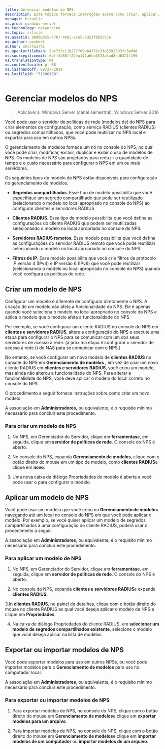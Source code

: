 ```yaml
---
title: Gerenciar modelos do NPS
description: Este tópico fornece instruções sobre como criar, aplicar, exportar e importar modelos de NPS para o servidor de políticas de rede no Windows Server 2016.
manager: brianlic
ms.prod: windows-server
ms.technology: networking
ms.topic: article
ms.assetid: 989b00c5-4767-4081-ace5-6321f8b2c55e
ms.author: pashort
author: shortpatti
ms.openlocfilehash: 5ac733c11b277f09e64779c33d3392303fc34d98
ms.sourcegitcommit: 6aff3d88ff22ea141a6ea6572a5ad8dd6321f199
ms.translationtype: MT
ms.contentlocale: pt-BR
ms.lasthandoff: 09/27/2019
ms.locfileid: "71396158"
---
```

# <a name="manage-nps-templates"></a>Gerenciar modelos do NPS

>Aplicável a: Windows Server (canal semestral), Windows Server 2016

Você pode usar o servidor de políticas de rede \(modelos de\) do NPS para criar elementos de configuração, como serviço RADIUS \(clientes RADIUS\) ou segredos compartilhados, que você pode reutilizar no NPS local e exportar para uso em outros NPSs. 

O gerenciamento de modelos fornece um nó no console do NPS, no qual você pode criar, modificar, excluir, duplicar e exibir o uso de modelos de NPS. Os modelos de NPS são projetados para reduzir a quantidade de tempo e o custo necessário para configurar o NPS em um ou mais servidores.

Os seguintes tipos de modelo de NPS estão disponíveis para configuração no gerenciamento de modelos.

- **Segredos compartilhados**. Esse tipo de modelo possibilita que você especifique um segredo compartilhado que pode ser reutilizado (selecionando o modelo no local apropriado no console do NPS) ao configurar clientes e servidores RADIUS. 

- **Clientes RADIUS**. Esse tipo de modelo possibilita que você defina as configurações do cliente RADIUS que podem ser reutilizadas selecionando o modelo no local apropriado no console do NPS.

- **Servidores RADIUS remotos**. Esse modelo possibilita que você defina as configurações do servidor RADIUS remoto que você pode reutilizar selecionando o modelo no local apropriado no console do NPS. 

- **Filtros de IP**. Esse modelo possibilita que você crie filtros de protocolo IP versão 4 (IPv4) e IP versão 6 \(IPv6\) que você pode reutilizar \(selecionando o modelo no local apropriado no console do NPS\) quando você configura as políticas de rede.

## <a name="create-an-nps-template"></a>Criar um modelo de NPS

Configurar um modelo é diferente de configurar diretamente o NPS. A criação de um modelo não afeta a funcionalidade do NPS. Ele é apenas quando você seleciona o modelo no local apropriado no console do NPS e aplica o modelo que o modelo afeta a funcionalidade do NPS. 

Por exemplo, se você configurar um cliente RADIUS no console do NPS em **clientes e servidores RADIUS**, altere a configuração do NPS e execute uma etapa para configurar o NPS para se comunicar com um dos seus servidores de acesso à rede. \(a próxima etapa é configurar o servidor de acesso à rede \(\) do NAS para se comunicar com o NPS.\) 

No entanto, se você configurar um novo modelo de **clientes RADIUS** no console do NPS em **Gerenciamento de modelos** , em vez de criar um novo cliente RADIUS em **clientes e servidores RADIUS**, você criou um modelo, mas ainda não alterou a funcionalidade do NPS. Para alterar a funcionalidade do NPS, você deve aplicar o modelo do local correto no console do NPS.

O procedimento a seguir fornece instruções sobre como criar um novo modelo.

A associação em **Administradores**, ou equivalente, é o requisito mínimo necessário para concluir este procedimento.

### <a name="to-create-an-nps-template"></a>Para criar um modelo de NPS


1. No NPS, em Gerenciador do Servidor, clique em **ferramentas**e, em seguida, clique em **servidor de políticas de rede**. O console do NPS é aberto. 

2. No console do NPS, expanda **Gerenciamento de modelos**, clique com o botão direito do mouse em um tipo de modelo, como **clientes RADIUS**e clique em **novo**.

3. Uma nova caixa de diálogo Propriedades do modelo é aberta e você pode usar o para configurar o modelo.

## <a name="apply-an-nps-template"></a>Aplicar um modelo de NPS

Você pode usar um modelo que você criou no **Gerenciamento de modelos** navegando até um local no console do NPS em que você pode aplicar o modelo. Por exemplo, se você quiser aplicar um modelo de segredos compartilhados a uma configuração de cliente RADIUS, poderá usar o procedimento a seguir.

A associação em **Administradores**, ou equivalente, é o requisito mínimo necessário para concluir este procedimento.

### <a name="to-apply-an-nps-template"></a>Para aplicar um modelo de NPS

1. No NPS, em Gerenciador do Servidor, clique em **ferramentas**e, em seguida, clique em **servidor de políticas de rede**. O console do NPS é aberto.

2. No console do NPS, expanda **clientes e servidores RADIUS**e expanda **clientes RADIUS**.

3.In **clientes RADIUS**, no painel de detalhes, clique com o botão direito do mouse no cliente RADIUS ao qual você deseja aplicar o modelo de NPS e clique em **Propriedades**.

4. Na caixa de diálogo Propriedades do cliente RADIUS, em **selecionar um modelo de segredos compartilhados existente**, selecione o modelo que você deseja aplicar na lista de modelos.

## <a name="export-or-import-nps-templates"></a>Exportar ou importar modelos de NPS

Você pode exportar modelos para uso em outros NPSs, ou você pode importar modelos para o **Gerenciamento de modelos** para uso no computador local. 

A associação em **Administradores**, ou equivalente, é o requisito mínimo necessário para concluir este procedimento.

### <a name="to-export-or-import-nps-templates"></a>Para exportar ou importar modelos de NPS

1. Para exportar modelos de NPS, no console do NPS, clique com o botão direito do mouse em **Gerenciamento de modelos**e clique em **exportar modelos para um arquivo**.

2. Para importar modelos de NPS, no console do NPS, clique com o botão direito do mouse em **Gerenciamento de modelos**e clique em **importar modelos de um computador** ou **importar modelos de um arquivo**.



